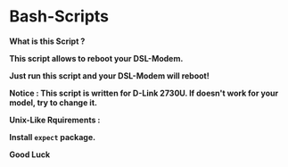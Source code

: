 Bash-Scripts
============

<b>What is this Script ?<b>

This script allows to reboot your DSL-Modem.

Just run this script and your DSL-Modem will reboot!


Notice : This script is written for D-Link 2730U. If doesn't work for your model, try to change it.

<b>Unix-Like Rquirements :<b>

Install `expect` package.

Good Luck
